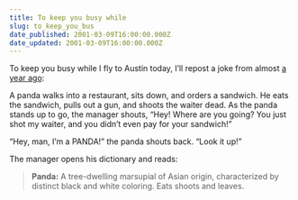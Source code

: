 ```yaml
---
title: To keep you busy while
slug: to_keep_you_bus
date_published: 2001-03-09T16:00:00.000Z
date_updated: 2001-03-09T16:00:00.000Z
---
```


To keep you busy while I fly to Austin today, I’ll repost a joke from almost [a year ago](http://www.dashes.com/anil/2000/03/10/a_panda_walks_i):

A panda walks into a restaurant, sits down, and orders a sandwich. He eats the sandwich, pulls out a gun, and shoots the waiter dead. As the panda stands up to go, the manager shouts, “Hey! Where are you going? You just shot my waiter, and you didn’t even pay for your sandwich!”

“Hey, man, I’m a PANDA!” the panda shouts back. “Look it up!”

The manager opens his dictionary and reads:

> **Panda:** A tree-dwelling marsupial of Asian origin, characterized by distinct black and white coloring. Eats shoots and leaves.
